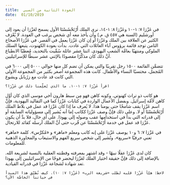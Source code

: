 ```yaml
---
title:  العودة الثانية من السبي
date:  01/10/2019
---
```


في عَزْرَا ٧: ١-١٠ وعَزْرَا ٨: ١-١٤، نرى الملك أَرْتَحْشَسْتَا الأول يسمح لعَزْرَا أن يعود إلى أورشليم (السنة هي ٤٥٧ ق. م.) وأن يأخذ معه أي شخص يرغب في العودة. لا يُعْرَف الكثير عن العلاقة بين الملك وعَزْرَا أو إن كان عَزْرَا يعمل في القصر. في عَزْرَا الأصحاح الثامن توجد قائمة برؤوس آباء العائلات التي عادت. بدأت بعودة الكهنوت، يتبعها السلك الملوكي ومنتهيًا بعامَّة الشعب اليهودي. اثنتا عشر عائلة سُمِّيت بالتحديد، مُعطيًا الانطباع أنَّ ذلك كان مذكِّرًا مقصودًا بالإثني عشر سبطًا للإسرائيليين.

تتضمَّن القائمة ١٥٠٠ رجل تقريبًا والتي يمكن أن تضم كل منها حوالي ٥٠٠٠ إلى ٦٠٠٠ في المُجمل، محتسبًا النساء والأطفال. كانت هذه المجموعة أصغر بكثير من المجموعة الأولى التي كانت قد عادت مع زرُبابل ويشوع.

`اقرأ عَزْرَا ٧: ١-١٠. ما الذي يُعلِّمنا ذلك عن عَزْرَا؟`

هو كاتب ذو تراث كهنوتي. وكونه كاهن فهو مِن سبط هارون أخي موسى الذي كان أوَّل كاهن لأمَّة إسرائيل. وبفضل الأعمال الواردة في كتابات عَزْرَا كما في التقاليد اليهودية، فإنَّ اسم عَزْرَا يقف شامخًا حتى يومنا هذا. لا يُعرف ما إذا كان عَزْرَا قد عمل في بلاط الملك أَرْتَحْشَسْتَا أو لا. وعلى ذلك فإنَّ وصف عَزْرَا ككاتب إما أنه يُشير إلى مسؤولياته السابقة أو إلى قدراته التي بدأ في استخدامها عقب وصوله إلى يهوذا. على أي حال، فلا بدَّ أن يكون عَزْرَا قد عمل في خدمة أَرْتَحْشَسْتَا عن قُرب حتى أنَّ الملك أرسله كقائد للارتحال.

في عَزْرَا ٧: ٦ و١٠ يوصف عَزْرَا على إنه كاتب ومعلم «ماهر» و «مُكرَّس». كلمة «ماهر» تعني حرفيًا «سريع»، وتُشير إلى شخص سريع الفهم والاستيعاب والمحاورة الذهنية للمعلومات.

كان لدى عَزْرَا عقلًا نبيهًا - وقد اشتهر بمعرفته وفطنته العقلية بالنسبة لشريعة الله. بالإضافة إلى ذلك فإنَّ حقيقة اختيار الملك لعَزْرَا ليحضر فوجًا من الإسرائيليين إلى يهوذا تعد شهادة لشجاعة عَزْرَا في قدراته القيادية.

`لاحظ: هيَّأ عَزْرَا قلبه لطلب «شريعة الرب» (عَزْرَا ٧: ١٠). كيف نُطبِّق هذا المبدأ في حياتنا الخاصَّة الآن؟`